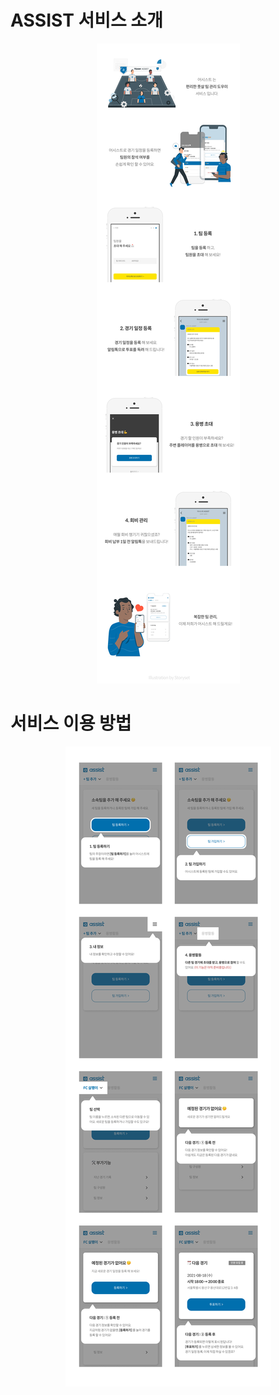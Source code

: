 # ASSIST 서비스 소개
<p align="center">
<img src="https://github.com/Gwan-Woo-Jeong/media-sources/blob/master/ASSIST/images/GITHUB-REPO-INTRO.jpg?raw=true" />
</p>

# 서비스 이용 방법
<p align="center">
<img src="https://github.com/Gwan-Woo-Jeong/media-sources/blob/master/ASSIST/images/GITHUB-HOW-TO-USE.jpg?raw=true" />
</p>
